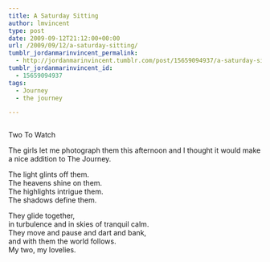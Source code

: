 ```yaml
---
title: A Saturday Sitting
author: lmvincent
type: post
date: 2009-09-12T21:12:00+00:00
url: /2009/09/12/a-saturday-sitting/
tumblr_jordanmarinvincent_permalink:
  - http://jordanmarinvincent.tumblr.com/post/15659094937/a-saturday-sitting
tumblr_jordanmarinvincent_id:
  - 15659094937
tags:
  - Journey
  - the journey

---
```

<a href="http://www.flickr.com/photos/larryvincent/3914839350/" title="photo sharing" target="_blank" rel="noopener"><img src="http://farm4.static.flickr.com/3477/3914839350_a75416f606_m.jpg" alt="" /></a>

Two To Watch

The girls let me photograph them this afternoon and I thought it would make a nice addition to The Journey.

The light glints off them.  
The heavens shine on them.  
The highlights intrigue them.  
The shadows define them.

They glide together,  
in turbulence and in skies of tranquil calm.  
They move and pause and dart and bank,  
and with them the world follows.  
My two, my lovelies.

<div class="blogger-post-footer">
  <img loading="lazy" width="1" height="1" src="https://blogger.googleusercontent.com/tracker/9039099668816362935-4487635184695847882?l=jordansjourney2.blogspot.com" alt="" />
</div>